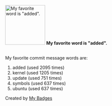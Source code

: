 <img src="https://my-badges.github.io/my-badges/favorite-word.png" alt="My favorite word is &quot;added&quot;." title="My favorite word is &quot;added&quot;." width="128">
<strong>My favorite word is &quot;added&quot;.</strong>
<br><br>

My favorite commit message words are:

1. added (used 2095 times)
2. kernel (used 1205 times)
3. update (used 751 times)
4. symbols (used 637 times)
5. ubuntu (used 637 times)


Created by <a href="https://github.com/my-badges/my-badges">My Badges</a>